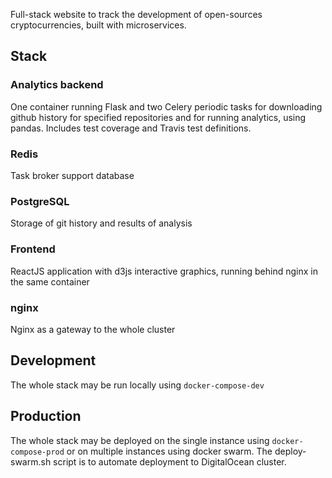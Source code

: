 Full-stack website to track the development of open-sources cryptocurrencies, built with microservices.

## Stack

### Analytics backend
One container running Flask and two Celery periodic tasks for downloading github history for specified repositories and for running analytics, using pandas. Includes test coverage and Travis test definitions.

### Redis
Task broker support database

### PostgreSQL
Storage of git history and results of analysis

### Frontend
ReactJS application with d3js interactive graphics, running behind nginx in the same container

### nginx
Nginx as a gateway to the whole cluster


## Development
The whole stack may be run locally using `docker-compose-dev`

## Production
The whole stack may be deployed on the single instance using `docker-compose-prod` or on multiple instances using docker swarm. The deploy-swarm.sh script is to automate deployment to DigitalOcean cluster.